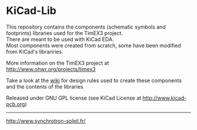 KiCad-Lib
=========

This repository contains the components (schematic symbols and footprints) libraries used for the TimEX3 project.   
There are meant to be used with KiCad EDA.   
Most components were created from scratch, some have been modified from KiCad's librariries.

More information on the TimEX3 project at http://www.ohwr.org/projects/timex3

Take a look at the [wiki](https://github.com/Synchrotron-SOLEIL/KiCad-Lib/wiki) for design rules used to create these components and the contents of the libraries

Released under GNU GPL license (see KiCad License at http://www.kicad-pcb.org)

----------

http://www.synchrotron-soleil.fr/

